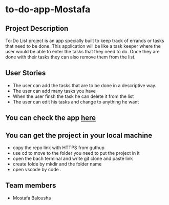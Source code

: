 # to-do-app-Mostafa

## Project Description

To-Do List project is an app specially built to keep track of errands or tasks that need to be done. This application will be like a task keeper where the user would be able to enter the tasks that they need to do. Once they are done with their tasks they can also remove them from the list.

## User Stories

- The user can add the tasks that are to be done in a descriptive way.
- The user can add many tasks you have
- When the user finsh the task he can delete it from the list
- The user can edit his tasks and change to anything he want

## You can check the app [here]()

## You can get the project in your local machine

- copy the repo link with HTTPS from guthup
- use cd to move to the folder you need to put the project in it
- open the bach terminal and write git clone and paste link 
- create folde by mkdir and the folder name 
- open vscode by code .


## Team members
- Mostafa Balousha
